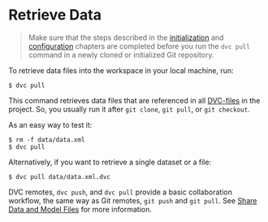 # Retrieve Data

> Make sure that the steps described in the
> [initialization](/doc/get-started/initialize) and
> [configuration](/doc/get-started/configure) chapters are completed before you
> run the `dvc pull` command in a newly cloned or initialized Git repository.

To retrieve data files into the <abbr>workspace</abbr> in your local machine,
run:

```dvc
$ dvc pull
```

This command retrieves data files that are referenced in all
[DVC-files](/doc/user-guide/dvc-file-format) in the <abbr>project</abbr>. So,
you usually run it after `git clone`, `git pull`, or `git checkout`.

As an easy way to test it:

```dvc
$ rm -f data/data.xml
$ dvc pull
```

Alternatively, if you want to retrieve a single dataset or a file:

```dvc
$ dvc pull data/data.xml.dvc
```

DVC remotes, `dvc push`, and `dvc pull` provide a basic collaboration workflow,
the same way as Git remotes, `git push` and `git pull`. See
[Share Data and Model Files](/doc/use-cases/share-data-and-model-files) for more
information.
